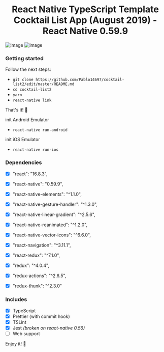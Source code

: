 <p>
  <h1 align="center">React Native TypeScript Template Cocktail List App (August 2019) - React Native 0.59.9</h1>
</p>

![image](https://i.ibb.co/QXyj4Pj/Captura-de-Pantalla-2019-11-16-a-la-s-20-36-24.png)
![image](https://i.ibb.co/bWCTsNL/Captura-de-Pantalla-2019-11-16-a-la-s-20-37-15.png)

### Getting started

Follow the next steps:<br/>
- `git clone https://github.com/Pablo14697/cocktail-list2/edit/master/README.md`
- `cd cocktail-list2`
- `yarn`
- `react-native link`

That's it! 🎉 

init Android Emulator
- `react-native run-android`

init iOS Emulator
- `react-native run-ios`

### Dependencies

- [x]    "react": "16.8.3",
- [x]    "react-native": "0.59.9",
- [x]    "react-native-elements": "^1.1.0",
- [x]    "react-native-gesture-handler": "^1.3.0",
- [x]    "react-native-linear-gradient": "^2.5.6",
- [x]    "react-native-reanimated": "^1.2.0",
- [x]    "react-native-vector-icons": "^6.6.0",
- [x]    "react-navigation": "^3.11.1",
- [x]    "react-redux": "^7.1.0",
- [x]    "redux": "^4.0.4",
- [x]    "redux-actions": "^2.6.5",
- [x]    "redux-thunk": "^2.3.0"
  


### Includes

- [x] TypeScript
- [x] Prettier (with commit hook)
- [x] TSLint
- [x] Jest _(broken on react-native 0.56)_
- [ ] Web support

Enjoy it! 🎉 
